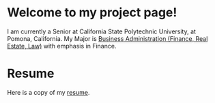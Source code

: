 # Welcome to my project page!
I am currently a Senior at California State Polytechnic University, at Pomona, California. My Major is [Business Administration (Finance, Real Estate, Law)](https://www.cpp.edu/cba/finance-real-estate-and-law/curriculum/index.shtml) with emphasis in Finance.

# Resume
Here is a copy of my [resume](file:///C:/Users/Marco%20Arellano/Downloads/Resume-1a-2.pdf).
